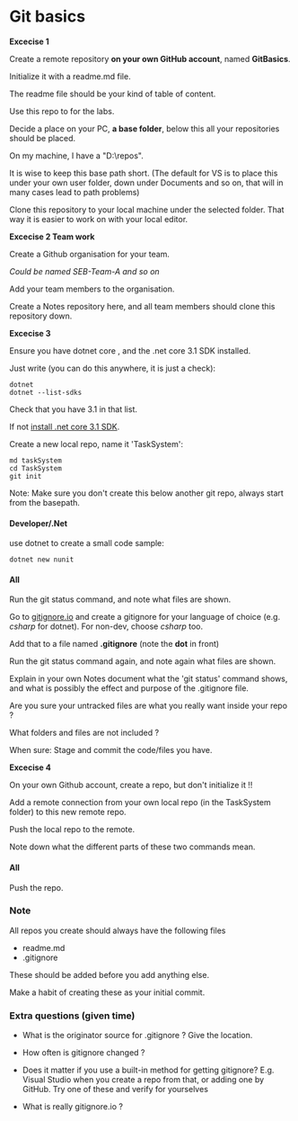 # Git basics


**Excecise 1**

Create a remote repository **on your own GitHub account**, named **GitBasics**. 

Initialize it with a readme.md file.  

The readme file should be your kind of table of content.

Use this repo to for the labs.


Decide a place on your PC, **a base  folder**, below this all your repositories should be placed.

On my machine, I have a "D:\repos".   

It is wise to keep this base path short.  (The default for VS is to place this under your own user folder, down under Documents and so on, that will in many cases lead to path problems)

Clone this repository to your local machine under the selected folder.  That way it is easier to work on with your local editor.  

**Excecise 2   Team work**   

Create a Github organisation for your team.  

*Could be named SEB-Team-A and so on*

Add your team members to the organisation.

Create a Notes repository here, and all team members should clone this repository down.  

**Excecise 3**

Ensure you have dotnet core , and the .net core 3.1 SDK installed.

Just write  (you can do this anywhere, it is just a check):

```
dotnet
dotnet --list-sdks
```

Check that you have 3.1 in that list.

If not [install .net core 3.1 SDK](https://dotnet.microsoft.com/download).

Create a new local repo,  name it 'TaskSystem':

```
md taskSystem
cd TaskSystem
git init
```

Note:  Make sure you don't create this below another git repo, always start from the basepath.

#### Developer/.Net

use dotnet to create a small code sample:

```
dotnet new nunit
```

#### All

Run the git status command, and note what files are shown.

Go to [gitignore.io](https://gitignore.io) and create a gitignore for your language of choice  (e.g. *csharp* for dotnet). For non-dev, choose *csharp* too. 

Add that to a file named **.gitignore**  (note the **dot** in front)

Run the git status command again, and note again what files are shown.

Explain in your own Notes document what the 'git status' command shows, and what is possibly the effect and purpose of the .gitignore file.

Are you sure your untracked files are what you really want inside your repo ?

What folders and files are not included ?

When sure:  Stage and commit the code/files you have.  


**Excecise 4**

On your own Github account, create a repo, but don't initialize it !!

Add a remote connection from your own local repo (in the TaskSystem folder) to this new remote repo.

Push the local repo to the remote.

Note down what the different parts of these two commands mean.


#### All

Push the repo.




### Note

All repos you create should always have the following files

*  readme.md
*  .gitignore

These should be added before you add anything else.

Make a habit of creating these as your initial commit.


### Extra questions  (given time)

* What is the originator source for .gitignore ?   Give the location.

* How often is gitignore changed ?

* Does it matter if you use a built-in method for getting gitignore?   E.g. Visual Studio when you create a repo from that, or adding one by GitHub.  Try one of these and verify for yourselves

* What is really gitignore.io ?


